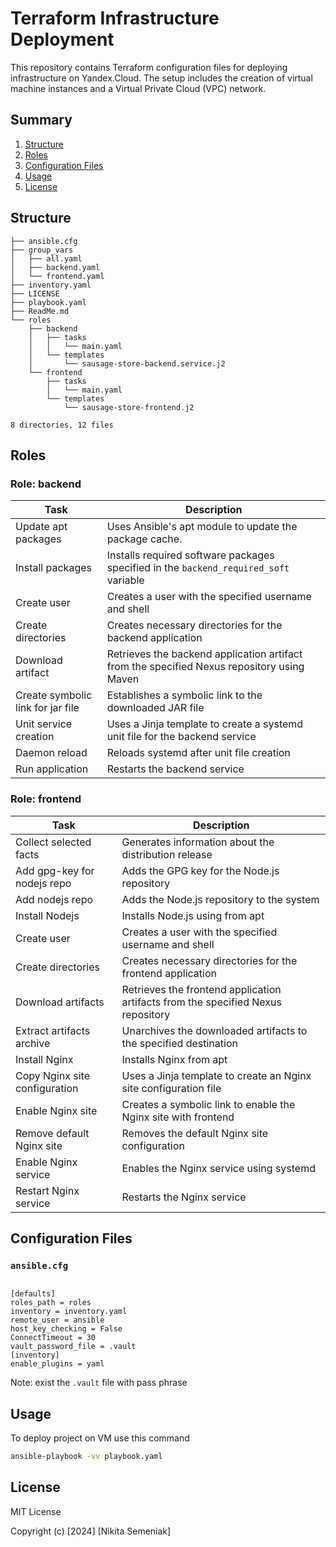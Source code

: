 
# Terraform Infrastructure Deployment

This repository contains Terraform configuration files for deploying infrastructure on Yandex.Cloud. The setup includes the creation of virtual machine instances and a Virtual Private Cloud (VPC) network.

## Summary

1. [Structure](#structure)
2. [Roles](#roles)
3. [Configuration Files](#configuration-files)
4. [Usage](#usage)
5. [License](#license)

## Structure


    ├── ansible.cfg
    ├── group_vars
    │   ├── all.yaml
    │   ├── backend.yaml
    │   └── frontend.yaml
    ├── inventory.yaml
    ├── LICENSE
    ├── playbook.yaml
    ├── ReadMe.md
    └── roles
        ├── backend
        │   ├── tasks
        │   │   └── main.yaml
        │   └── templates
        │       └── sausage-store-backend.service.j2
        └── frontend
            ├── tasks
            │   └── main.yaml
            └── templates
                └── sausage-store-frontend.j2

    8 directories, 12 files



	
## Roles

### Role: backend

| Task  | Description  |
| ------------ | ------------ |
| Update apt packages  | Uses Ansible's apt module to update the package cache. |
| Install packages | Installs required software packages specified in the `backend_required_soft` variable  |
| Create user | Creates a user with the specified username and shell  |
| Create directories | Creates necessary directories for the backend application  |
| Download artifact | Retrieves the backend application artifact from the specified Nexus repository using Maven  |
| Create symbolic link for jar file  | Establishes a symbolic link to the downloaded JAR file  |
| Unit service creation  | Uses a Jinja template to create a systemd unit file for the backend service  |
| Daemon reload  | Reloads systemd after unit file creation  |
| Run application | Restarts the backend service  |


### Role: frontend

| Task  | Description  |
| ------------ | ------------ |
| Collect selected facts  | Generates information about the distribution release |
| Add gpg-key for nodejs repo | Adds the GPG key for the Node.js repository  |
| Add nodejs repo | Adds the Node.js repository to the system  |
| Install Nodejs | Installs Node.js using from apt  |
| Create user | Creates a user with the specified username and shell |
| Create directories | Creates necessary directories for the frontend application  |
| Download artifacts | Retrieves the frontend application artifacts from the specified Nexus repository  |
| Extract artifacts archive  | Unarchives the downloaded artifacts to the specified destination  |
| Install Nginx | Installs Nginx from apt |
| Copy Nginx site configuration | Uses a Jinja template to create an Nginx site configuration file |
| Enable Nginx site | Creates a symbolic link to enable the Nginx site with frontend  |
| Remove default Nginx site | Removes the default Nginx site configuration  |
| Enable Nginx service  | Enables the Nginx service using systemd  |
| Restart Nginx service | Restarts the Nginx service |


## Configuration Files


### `ansible.cfg`

```SHELL

[defaults]
roles_path = roles
inventory = inventory.yaml
remote_user = ansible
host_key_checking = False
ConnectTimeout = 30
vault_password_file = .vault
[inventory]
enable_plugins = yaml

```

Note: exist the `.vault` file with pass phrase


## Usage

To deploy project on VM use this command

```bash
ansible-playbook -vv playbook.yaml
```

## License

MIT License

Copyright (c) [2024] [Nikita Semeniak]
